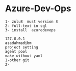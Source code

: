 # Azure-Dev-Ops

    1- zulu8  must version 8
    2- full-text in sql
    3- install  azuredevops
    
    127.0.0.1
    asadahmadibm
    project setting
    agent pool
    make without yaml
    1-other git
    2- 


